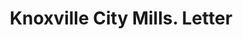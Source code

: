 ---
doi: 10.7916/D85440RB
date_other: '1908'
date_other_textual: '1908'
form: correspondence
genre:
- Letters (correspondence)
name:
- Knoxville City Mills
- J. Allen Smith & Company
object_in_context_url: https://biggert.cul.columbia.edu/items/view/ave_biggert_01715
subject_hierarchical_geographic:
- Knoxville, Tennessee, United States
subject_name:
- Knoxville City Mills
- J. Allen Smith & Company
title: Knoxville City Mills. Letter
sort_title: Knoxville City Mills. Letter
call_number: ave_biggert_01715
coordinates:
- 35.97277777777778,-83.94222222222223
pid: ave_biggert_01715
identifiers: ave_biggert_01715
thumbnail: https://derivativo-1.library.columbia.edu/iiif/2/ldpd:490716/full/!256,256/0/native.jpg
permalink: /biggert/ave_biggert_01715/
layout: iiif-image-page
---